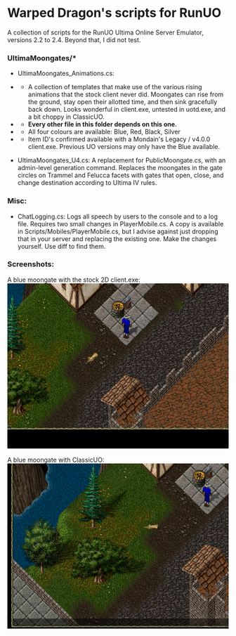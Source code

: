 # Warped Dragon's scripts for RunUO
A collection of scripts for the RunUO Ultima Online Server Emulator, versions 2.2 to 2.4. Beyond that, I did not test.

### UltimaMoongates/*
- UltimaMoongates_Animations.cs:
- - A collection of templates that make use of the various rising animations that the stock client never did. Moongates can rise from the ground, stay open their allotted time, and then sink gracefully back down. Looks wonderful in client.exe, untested in uotd.exe, and a bit choppy in ClassicUO.
- - <b>Every other file in this folder depends on this one.</b>
- - All four colours are available: Blue, Red, Black, Silver
- - Item ID's confirmed available with a Mondain's Legacy / v4.0.0 client.exe. Previous UO versions may only have the Blue available.

- UltimaMoongates_U4.cs: A replacement for PublicMoongate.cs, with an admin-level generation command. Replaces the moongates in the gate circles on Trammel and Felucca facets with gates that open, close, and change destination according to Ultima IV rules.

### Misc:
- ChatLogging.cs: Logs all speech by users to the console and to a log file. Requires two small changes in PlayerMobile.cs. A copy is available in Scripts/Mobiles/PlayerMobile.cs, but I advise against just dropping that in your server and replacing the existing one. Make the changes yourself. Use diff to find them.

### Screenshots:
A blue moongate with the stock 2D client.exe:
![Animated gif](screenshots/bluegate_client2d.gif?raw=true "A blue moongate opening for 5.0 seconds.")

A blue moongate with ClassicUO:
![Animated gif](screenshots/bluegate_ClassicUO.gif?raw=true "A blue moongate opening for 5.0 seconds.")
